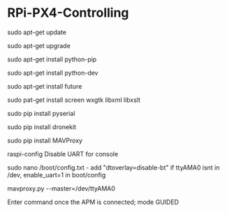 # RPi-PX4-Controlling

sudo apt-get update

sudo apt-get upgrade

sudo apt-get install python-pip

sudo apt-get install python-dev

sudo apt-get install future

sudo pat-get install screen wxgtk libxml libxslt

sudo pip install pyserial

sudo pip install dronekit

sudo pip install MAVProxy

raspi-config
Disable UART for console

sudo nano /boot/config.txt - add "dtoverlay=disable-bt"
if ttyAMA0 isnt in /dev, enable_uart=1 in boot/config

mavproxy.py --master=/dev/ttyAMA0

Enter command once the APM is connected;
mode GUIDED
